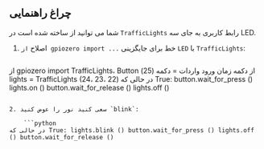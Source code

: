 ## چراغ راهنمایی

شما می توانید از ساخته شده است در `TrafficLights` رابط کاربری به جای سه LED.

1. اصلاح `از gpiozero import ...` خط برای جایگزینی `LED` با `TrafficLights`:
    
    ```python
از gpiozero import TrafficLights، Button از دکمه زمان ورود واردات = دکمه (25) lights = TrafficLights (24، 23، 22) در حالی که True: button.wait_for_press () lights.on () button.wait_for_release () lights.off ()
```

2. سعی کنید نور را عوض کنید `blink`:
    
    ```python
در حالی که True: lights.blink () button.wait_for_press () lights.off () button.wait_for_release ()
```